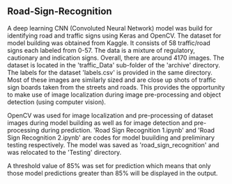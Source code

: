 ## Road-Sign-Recognition

A deep learning CNN (Convoluted Neural Network) model was build for identifying road and traffic signs using Keras and OpenCV. The dataset for model building was obtained from Kaggle. It consists of 58 traffic/road signs each labeled from 0-57. The data is a mixture of regulatory, cautionary and indication signs. Overall, there are around 4170 images. The dataset is located in the 'traffic_Data' sub-folder of the 'archive' directory. The labels for the dataset 'labels.csv' is provided in the same directory. Most of these images are similarly sized and are close up shots of traffic sign boards taken from the streets and roads. This provides the opportunity to make use of image localization during image pre-processing and object detection (using computer vision). 





OpenCV was used for image localization and pre-processing of dataset images during model building as well as for image detection and pre-processing during prediction. 'Road Sign Recognition 1.ipynb' and 'Road Sign Recognition 2.ipynb' are codes for model buuilding and preliminary testing respectively. The model was saved as 'road_sign_recognition' and was relocated to the 'Testing' directory. 




A threshold value of 85% was set for prediction which means that only those model predictions greater than 85% will be displayed in the output. 
